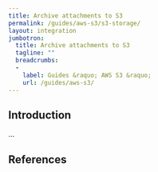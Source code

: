 ```yaml
---
title: Archive attachments to S3
permalink: /guides/aws-s3/s3-storage/
layout: integration
jumbotron:
  title: Archive attachments to S3
  tagline: ""
  breadcrumbs:
  -
    label: Guides &raquo; AWS S3 &raquo;
    url: /guides/aws-s3/
---
```


## Introduction

...

## References

[^]: <>
